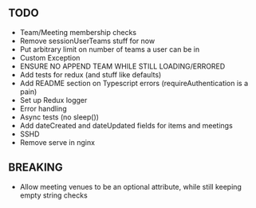 ## TODO

- Team/Meeting membership checks
- Remove sessionUserTeams stuff for now
- Put arbitrary limit on number of teams a user can be in
- Custom Exception
- ENSURE NO APPEND TEAM WHILE STILL LOADING/ERRORED
- Add tests for redux (and stuff like defaults)
- Add README section on Typescript errors (requireAuthentication is a pain)
- Set up Redux logger
- Error handling
- Async tests (no sleep())
- Add dateCreated and dateUpdated fields for items and meetings
- SSHD
- Remove serve in nginx

## BREAKING

- Allow meeting venues to be an optional attribute, while still keeping empty string checks
